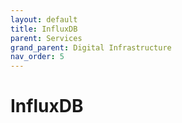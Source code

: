 ```yaml
---
layout: default
title: InfluxDB
parent: Services
grand_parent: Digital Infrastructure
nav_order: 5
---
```


# InfluxDB
